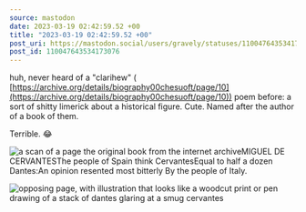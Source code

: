 ```yaml
---
source: mastodon
date: 2023-03-19 02:42:59.52 +00
title: "2023-03-19 02:42:59.52 +00"
post_uri: https://mastodon.social/users/gravely/statuses/110047643534173076
post_id: 110047643534173076
---
```

huh, never heard of a "clarihew" ( [https://archive.org/details/biography00chesuoft/page/10](https://archive.org/details/biography00chesuoft/page/10)) poem before: a sort of shitty limerick about a historical figure. Cute. Named after the author of a book of them.

Terrible. 😂


![a scan of a page the original book from the internet archiveMIGUEL DE CERVANTESThe people of Spain think CervantesEqual to half a dozen Dantes:An opinion resented most bitterly By the people of Italy.](/images/110047643159796484.jpeg)

![opposing page, with illustration that looks like a woodcut print or pen drawing of a stack of dantes glaring at a smug cervantes](/images/110047643265610976.jpeg)

